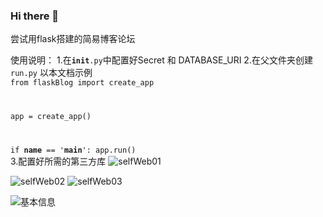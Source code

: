 ### Hi there 👋
尝试用flask搭建的简易博客论坛

使用说明：
1.在<code>__init__.py</code>中配置好Secret 和 DATABASE_URI
2.在父文件夹创建<code>run.py</code>
以本文档示例
<code>
from flaskBlog import create_app

app = create_app()

if __name__ == '__main__':
    app.run()
</code>
3.配置好所需的第三方库
![selfWeb01](https://user-images.githubusercontent.com/108937151/178087775-81e80f52-53f8-4373-9350-678b82094edf.png)








![selfWeb02](https://user-images.githubusercontent.com/108937151/178087779-c6c47d10-363f-4429-83d3-d992bd4ca704.png)
![selfWeb03](https://user-images.githubusercontent.com/108937151/178087782-bca7e34f-e3cf-48ae-8988-698c8fa98411.png)





![基本信息](https://user-images.githubusercontent.com/108937151/178087772-af1f989b-75de-4edf-865c-675b75c97f09.png)



<!--
**Yan-xiao-Lei/Yan-xiao-Lei** is a ✨ _special_ ✨ repository because its `README.md` (this file) appears on your GitHub profile.

Here are some ideas to get you started:

- 🔭 I’m currently working on ...
- 🌱 I’m currently learning ...
- 👯 I’m looking to collaborate on ...
- 🤔 I’m looking for help with ...
- 💬 Ask me about ...
- 📫 How to reach me: ...
- 😄 Pronouns: ...
- ⚡ Fun fact: ...
-->
